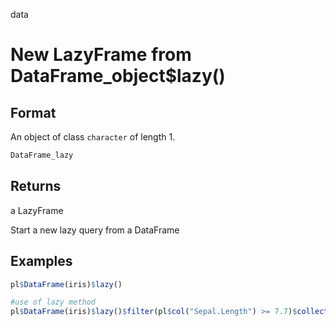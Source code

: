 data

# New LazyFrame from DataFrame_object$lazy()

## Format

An object of class `character` of length 1.

```r
DataFrame_lazy
```

## Returns

a LazyFrame

Start a new lazy query from a DataFrame

## Examples

```r
pl$DataFrame(iris)$lazy()

#use of lazy method
pl$DataFrame(iris)$lazy()$filter(pl$col("Sepal.Length") >= 7.7)$collect()
```